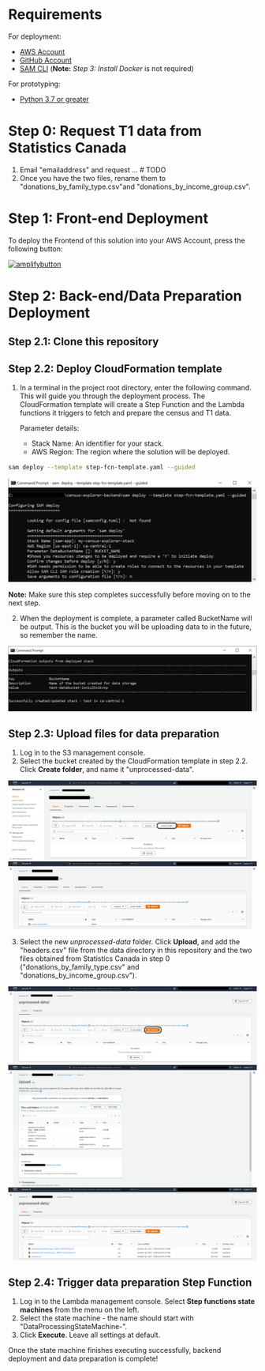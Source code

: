 # Requirements
For deployment:
* [AWS Account](https://aws.amazon.com/account/)
* [GitHub Account](https://github.com/)
* [SAM CLI](https://docs.aws.amazon.com/serverless-application-model/latest/developerguide/serverless-sam-cli-install.html) (**Note:** *Step 3: Install Docker* is not required)

For prototyping:
* [Python 3.7 or greater](https://realpython.com/installing-python/) 

# Step 0: Request T1 data from Statistics Canada
1. Email "emailaddress" and request ... # TODO
2. Once you have the two files, rename them to "donations_by_family_type.csv"and "donations_by_income_group.csv".

# Step 1: Front-end Deployment
To deploy the Frontend of this solution into your AWS Account, press the following button:

[![amplifybutton](https://oneclick.amplifyapp.com/button.svg)](https://console.aws.amazon.com/amplify/home#/deploy?repo=https://github.com/UBC-CIC/census-explorer-frontend)

# Step 2: Back-end/Data Preparation Deployment
## Step 2.1: Clone this repository

## Step 2.2: Deploy CloudFormation template
1. In a terminal in the project root directory, enter the following command.  This will guide you through the deployment process.  The CloudFormation template will create a Step Function and the Lambda functions it triggers to fetch and prepare the census and T1 data.
    
    Parameter details:
    * Stack Name: An identifier for your stack.
    * AWS Region: The region where the solution will be deployed.

```bash
sam deploy --template step-fcn-template.yaml --guided
```
<img src="../images/step2.2.1.png">

**Note:** Make sure this step completes successfully before moving on to the next step.

2. When the deployment is complete, a parameter called BucketName will be output.  This is the bucket you will be uploading data to in the future, so remember the name.

<img src="../images/step2.2.2.png">

## Step 2.3: Upload files for data preparation
1. Log in to the S3 management console.
2. Select the bucket created by the CloudFormation template in step 2.2.  Click **Create folder**, and name it "unprocessed-data".

<img src="../images/step2.3.2_1.png">

<img src="../images/step2.3.2_2.png">

3. Select the new *unprocessed-data* folder.  Click **Upload**, and add the "headers.csv" file from the data directory in this repository and the two files obtained from Statistics Canada in step 0 ("donations_by_family_type.csv" and "donations_by_income_group.csv").

<img src="../images/step2.3.3_1.png">

<img src="../images/step2.3.3_2.png">

<img src="../images/step2.3.3_3.png">

## Step 2.4: Trigger data preparation Step Function
1. Log in to the Lambda management console.  Select **Step functions state machines** from the menu on the left.
2. Select the state machine - the name should start with "DataProcessingStateMachine-".
3. Click **Execute**.  Leave all settings at default.

Once the state machine finishes executing successfully, backend deployment and data preparation is complete!